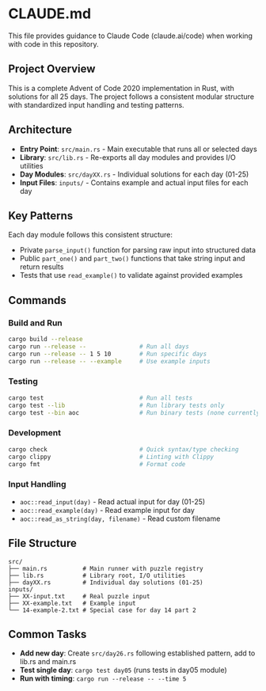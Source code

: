 # CLAUDE.md

This file provides guidance to Claude Code (claude.ai/code) when working with code in this repository.

## Project Overview

This is a complete Advent of Code 2020 implementation in Rust, with solutions for all 25 days. The project follows a consistent modular structure with standardized input handling and testing patterns.

## Architecture

- **Entry Point**: `src/main.rs` - Main executable that runs all or selected days
- **Library**: `src/lib.rs` - Re-exports all day modules and provides I/O utilities
- **Day Modules**: `src/dayXX.rs` - Individual solutions for each day (01-25)
- **Input Files**: `inputs/` - Contains example and actual input files for each day

## Key Patterns

Each day module follows this consistent structure:
- Private `parse_input()` function for parsing raw input into structured data
- Public `part_one()` and `part_two()` functions that take string input and return results
- Tests that use `read_example()` to validate against provided examples

## Commands

### Build and Run
```bash
cargo build --release
cargo run --release --               # Run all days
cargo run --release -- 1 5 10        # Run specific days
cargo run --release -- --example     # Use example inputs
```

### Testing
```bash
cargo test                           # Run all tests
cargo test --lib                     # Run library tests only
cargo test --bin aoc                 # Run binary tests (none currently)
```

### Development
```bash
cargo check                          # Quick syntax/type checking
cargo clippy                         # Linting with Clippy
cargo fmt                            # Format code
```

### Input Handling
- `aoc::read_input(day)` - Read actual input for day (01-25)
- `aoc::read_example(day)` - Read example input for day
- `aoc::read_as_string(day, filename)` - Read custom filename

## File Structure

```
src/
├── main.rs          # Main runner with puzzle registry
├── lib.rs           # Library root, I/O utilities
├── dayXX.rs         # Individual day solutions (01-25)
inputs/
├── XX-input.txt     # Real puzzle input
├── XX-example.txt   # Example input
└── 14-example-2.txt # Special case for day 14 part 2
```

## Common Tasks

- **Add new day**: Create `src/day26.rs` following established pattern, add to lib.rs and main.rs
- **Test single day**: `cargo test day05` (runs tests in day05 module)
- **Run with timing**: `cargo run --release -- --time 5`